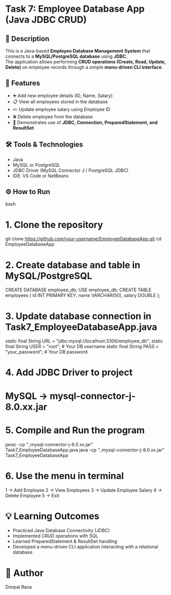 # Task 7: Employee Database App (Java JDBC CRUD)

## 📌 Description
This is a Java-based **Employee Database Management System** that connects to a **MySQL/PostgreSQL database** using **JDBC**.  
The application allows performing **CRUD operations (Create, Read, Update, Delete)** on employee records through a simple **menu-driven CLI interface**.

## 🚀 Features
- ➕ Add new employee details (ID, Name, Salary)  
- 📋 View all employees stored in the database  
- ✏️ Update employee salary using Employee ID  
- ❌ Delete employee from the database  
- 💾 Demonstrates use of **JDBC, Connection, PreparedStatement, and ResultSet**

## 🛠 Tools & Technologies
- Java  
- MySQL or PostgreSQL  
- JDBC Driver (MySQL Connector J / PostgreSQL JDBC)  
- IDE: VS Code or NetBeans  

## ⚙️ How to Run
bash
# 1. Clone the repository
git clone https://github.com/your-username/EmployeeDatabaseApp.git
cd EmployeeDatabaseApp

# 2. Create database and table in MySQL/PostgreSQL
CREATE DATABASE employee_db;
USE employee_db;
CREATE TABLE employees (
    id INT PRIMARY KEY,
    name VARCHAR(50),
    salary DOUBLE
);

# 3. Update database connection in Task7_EmployeeDatabaseApp.java
static final String URL = "jdbc:mysql://localhost:3306/employee_db";
static final String USER = "root";       # Your DB username
static final String PASS = "your_password"; # Your DB password

# 4. Add JDBC Driver to project
# MySQL → mysql-connector-j-8.0.xx.jar

# 5. Compile and Run the program
javac -cp ".;mysql-connector-j-8.0.xx.jar" Task7_EmployeeDatabaseApp.java
java -cp ".;mysql-connector-j-8.0.xx.jar" Task7_EmployeeDatabaseApp

# 6. Use the menu in terminal
 1 → Add Employee
 2 → View Employees
 3 → Update Employee Salary
 4 → Delete Employee
 5 → Exit

# 💡 Learning Outcomes
 - Practiced Java Database Connectivity (JDBC)
 - Implemented CRUD operations with SQL
 - Learned PreparedStatement & ResultSet handling
 - Developed a menu-driven CLI application interacting with a relational database

# 👤 Author
 Dimpal Rana
